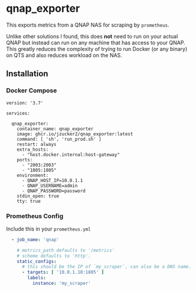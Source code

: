 # qnap_exporter

This exports metrics from a QNAP NAS for scraping by `prometheus`.

Unlike other solutions I found, this does **not** need to run on 
your actual QNAP but instead can run on any machine that has 
access to your QNAP. This greatly reduces the complexity of trying 
to run Docker (or any binary) on QTS and also reduces workload 
on the NAS.

## Installation

### Docker Compose

```
version: '3.7'

services:

  qnap_exporter:
    container_name: qnap_exporter
    image: ghcr.io/jzucker2/qnap_exporter:latest
    command: [ 'sh', 'run_prod.sh' ]
    restart: always
    extra_hosts:
      - "host.docker.internal:host-gateway"
    ports:
      - "2003:2003"
      - "1805:1805"
    environment:
      - QNAP_HOST_IP=10.0.1.1
      - QNAP_USERNAME=admin
      - QNAP_PASSWORD=password
    stdin_open: true
    tty: true
```

### Prometheus Config

Include this in your `prometheus.yml`

```yaml
  - job_name: 'qnap'

    # metrics_path defaults to '/metrics'
    # scheme defaults to 'http'.
    static_configs:
      # this should be the IP of `my_scraper`, can also be a DNS name.
      - targets: [ '10.0.1.10:1805' ]
        labels:
          instance: 'my_scraper'
```
